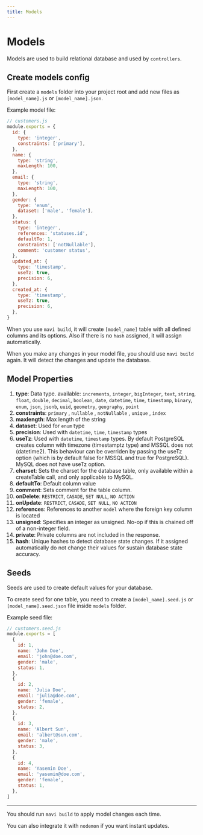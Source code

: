```yaml
---
title: Models
---
```


# Models

Models are used to build relational database and used by `controllers`.

## Create models config

First create a `models` folder into your project root and add new files as `[model_name].js` or `[model_name].json`.

Example model file:

```js
// customers.js
module.exports = {
  id: {
    type: 'integer',
    constraints: ['primary'],
  },
  name: {
    type: 'string',
    maxLength: 100,
  },
  email: {
    type: 'string',
    maxLength: 100,
  },
  gender: {
    type: 'enum',
    dataset: ['male', 'female'],
  },
  status: {
    type: 'integer',
    references: 'statuses.id',
    defaultTo: 1,
    constraints: ['notNullable'],
    comment: 'customer status',
  },
  updated_at: {
    type: 'timestamp',
    useTz: true,
    precision: 6,
  },
  created_at: {
    type: 'timestamp',
    useTz: true,
    precision: 6,
  },
}
```

When you use `mavi build`, it will create `[model_name]` table with all defined columns and its options. Also if there is no `hash` assigned, it will assign automatically.

When you make any changes in your model file, you should use `mavi build` again. It will detect the changes and update the database.

## Model Properties

1. **type**: Data type. available: `increments`, `integer`, `bigInteger`, `text`, `string`, `float`, `double`, `decimal`, `boolean`, `date`, `datetime`, `time`, `timestamp`, `binary`, `enum`, `json`, `jsonb`, `uuid`, `geometry`, `geography`, `point`
1. **constraints**: `primary` , `nullable` , `notNullable` , `unique` , `index`
1. **maxlength**: Max length of the string
1. **dataset**: Used for `enum` type
1. **precision**: Used with `datetime`, `time`, `timestamp` types
1. **useTz**: Used with `datetime`, `timestamp` types. By default PostgreSQL creates column with timezone (timestamptz type) and MSSQL does not (datetime2). This behaviour can be overriden by passing the useTz option (which is by default false for MSSQL and true for PostgreSQL). MySQL does not have useTz option.
1. **charset**: Sets the charset for the database table, only available within a createTable call, and only applicable to MySQL.
1. **defaultTo**: Default column value
1. **comment**: Sets comment for the table column.
1. **onDelete**: `RESTRICT`, `CASADE`, `SET NULL`, `NO ACTION`
1. **onUpdate**: `RESTRICT`, `CASADE`, `SET NULL`, `NO ACTION`
1. **references**: References to another `model` where the foreign key column is located
1. **unsigned**: Specifies an integer as unsigned. No-op if this is chained off of a non-integer field.
1. **private**: Private columns are not included in the response.
1. **hash**: Unique hashes to detect database state changes. If it assigned automatically do not change their values for sustain database state accuracy.

## Seeds

Seeds are used to create default values for your database.

To create seed for one table, you need to create a `[model_name].seed.js` or `[model_name].seed.json` file inside `models` folder.

Example seed file:

```js
// customers.seed.js
module.exports = [
  {
    id: 1,
    name: 'John Doe',
    email: 'john@doe.com',
    gender: 'male',
    status: 1,
  },
  {
    id: 2,
    name: 'Julia Doe',
    email: 'julia@doe.com',
    gender: 'female',
    status: 2,
  },
  {
    id: 3,
    name: 'Albert Sun',
    email: 'albert@sun.com',
    gender: 'male',
    status: 3,
  },
  {
    id: 4,
    name: 'Yasemin Doe',
    email: 'yasemin@doe.com',
    gender: 'female',
    status: 1,
  },
]
```

---

You should run `mavi build` to apply model changes each time.

You can also integrate it with `nodemon` if you want instant updates.

